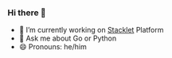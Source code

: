 ### Hi there 👋

- 🔭 I’m currently working on [Stacklet](https://stacklet.io) Platform
- 💬 Ask me about Go or Python
- 😄 Pronouns: he/him

<!--
**howbazaar/howbazaar** is a ✨ _special_ ✨ repository because its `README.md` (this file) appears on your GitHub profile.

Here are some ideas to get you started:

- 🔭 I’m currently working on ...
- 🌱 I’m currently learning ...
- 👯 I’m looking to collaborate on ...
- 🤔 I’m looking for help with ...
- 💬 Ask me about ...
- 📫 How to reach me: ...
- 😄 Pronouns: ...
- ⚡ Fun fact: ...
-->
